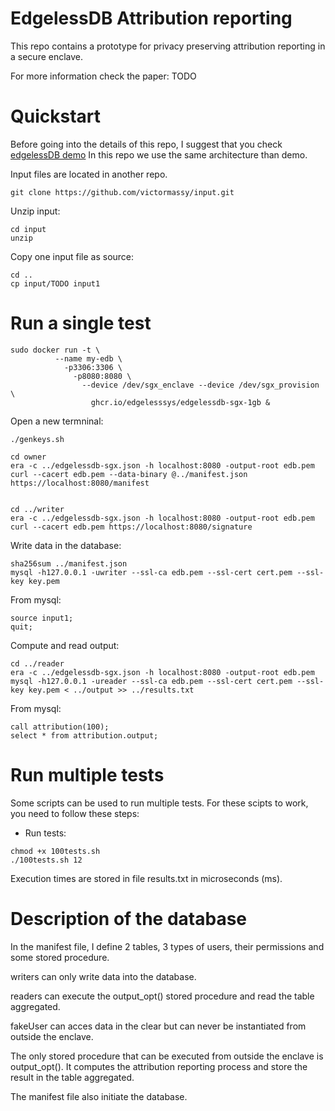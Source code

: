 # EdgelessDB Attribution reporting

This repo contains a prototype for privacy preserving attribution reporting in a secure enclave. 

For more information check the paper: TODO 

# Quickstart

Before going into the details of this repo, I suggest that you check [edgelessDB demo](https://github.com/edgelesssys/edgelessdb/tree/main/demo)
In this repo we use the same architecture than demo. 

Input files are located in another repo.  
 ```
 git clone https://github.com/victormassy/input.git
 ```
 
Unzip input:
 
```
cd input
unzip 
```

Copy one input file as source:
```
cd ..
cp input/TODO input1
```


# Run a single test

```
sudo docker run -t \
          --name my-edb \
            -p3306:3306 \
              -p8080:8080 \
                --device /dev/sgx_enclave --device /dev/sgx_provision \
                  ghcr.io/edgelesssys/edgelessdb-sgx-1gb &

```
Open a new termninal: 
```
./genkeys.sh

cd owner
era -c ../edgelessdb-sgx.json -h localhost:8080 -output-root edb.pem
curl --cacert edb.pem --data-binary @../manifest.json https://localhost:8080/manifest


cd ../writer
era -c ../edgelessdb-sgx.json -h localhost:8080 -output-root edb.pem
curl --cacert edb.pem https://localhost:8080/signature
```
Write data in the database: 

```
sha256sum ../manifest.json
mysql -h127.0.0.1 -uwriter --ssl-ca edb.pem --ssl-cert cert.pem --ssl-key key.pem 
```
From mysql:

```
source input1;
quit; 
```

Compute and read output:
```
cd ../reader
era -c ../edgelessdb-sgx.json -h localhost:8080 -output-root edb.pem
mysql -h127.0.0.1 -ureader --ssl-ca edb.pem --ssl-cert cert.pem --ssl-key key.pem < ../output >> ../results.txt
 ```
 From mysql:
 ```
 call attribution(100);
 select * from attribution.output;
 ```
 
 
# Run multiple tests
Some scripts can be used to run multiple tests. For these scipts to work, you need to follow these steps: 
 - Run tests:
``` 
chmod +x 100tests.sh 
./100tests.sh 12
```

Execution times are stored in file results.txt in microseconds (ms). 

# Description of the database

In the manifest file, I define 2 tables, 3 types of users, their permissions and some stored procedure. 

writers can only write data into the database.

readers can execute the output_opt() stored procedure and read the table aggregated. 

fakeUser can acces data in the clear but can never be instantiated from outside the enclave. 

The only stored procedure that can be executed from outside the enclave is output_opt(). It computes the attribution reporting process and store the result in the table aggregated.

The manifest file also initiate the database. 






